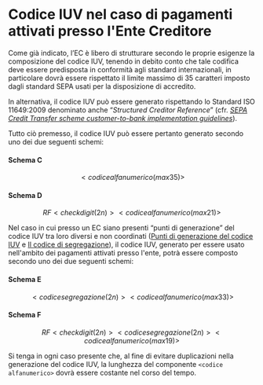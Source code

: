 # Codice IUV nel caso di pagamenti attivati presso l'Ente Creditore

Come già indicato, l’EC è libero di strutturare secondo le proprie esigenze la composizione del codice IUV, tenendo in debito conto che tale codifica deve essere predisposta in conformità agli standard internazionali, in particolare dovrà essere rispettato il limite massimo di 35 caratteri imposto dagli standard SEPA usati per la disposizione di accredito.

In alternativa, il codice IUV può essere generato rispettando lo Standard ISO 11649:2009 denominato anche “_Structured Creditor Reference_” (cfr. [_SEPA Credit Transfer scheme customer-to-bank implementation guidelines_](https://www.europeanpaymentscouncil.eu/document-library/implementation-guidelines/sepa-credit-transfer-scheme-customer-bank-implementation)).

Tutto ciò premesso, il codice IUV può essere pertanto generato secondo uno dei due seguenti schemi:

#### Schema C

$$
<codice alfanumerico (max 35)>
$$

#### Schema D

$$
RF <check digit (2n)><codice alfanumerico (max 21)>
$$

Nel caso in cui presso un EC siano presenti “punti di generazione” del codice IUV tra loro diversi e non coordinati ([Punti di generazione del codice IUV](./#punti-di-generazione-del-codice-iuv) e [Il codice di segregazione](./#il-codice-di-segregazione)), il codice IUV, generato per essere usato nell'ambito dei pagamenti attivati presso l'ente, potrà essere composto secondo uno dei due seguenti schemi:

#### Schema E

$$
<codice segregazione (2n)><codice alfanumerico (max 33)>
$$

#### Schema F

$$
RF <check digit (2n)><codice segregazione (2n)><codice alfanumerico (max 19)>
$$

Si tenga in ogni caso presente che, al fine di evitare duplicazioni nella generazione del codice IUV, la lunghezza del componente `<codice alfanumerico>` dovrà essere costante nel corso del tempo.
